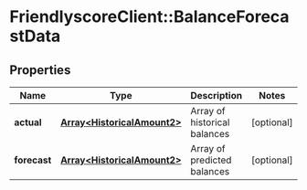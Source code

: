 # FriendlyscoreClient::BalanceForecastData

## Properties
Name | Type | Description | Notes
------------ | ------------- | ------------- | -------------
**actual** | [**Array&lt;HistoricalAmount2&gt;**](HistoricalAmount2.md) | Array of historical balances | [optional] 
**forecast** | [**Array&lt;HistoricalAmount2&gt;**](HistoricalAmount2.md) | Array of predicted balances | [optional] 


